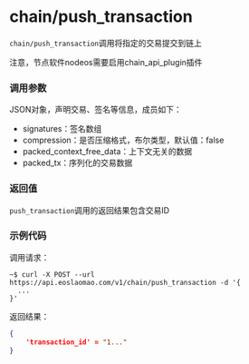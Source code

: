 # chain/push_transaction

`chain/push_transaction`调用将指定的交易提交到链上

注意，节点软件nodeos需要启用chain_api_plugin插件

### 调用参数
JSON对象，声明交易、签名等信息，成员如下：

- signatures：签名数组
- compression：是否压缩格式，布尔类型，默认值：false
- packed_context_free_data：上下文无关的数据
- packed_tx：序列化的交易数据

### 返回值
`push_transaction`调用的返回结果包含交易ID

### 示例代码
调用请求：
```shell
~$ curl -X POST --url https://api.eoslaomao.com/v1/chain/push_transaction -d '{
  ...
}'
```

返回结果：
```json
{
    'transaction_id' = "1..."
}
```